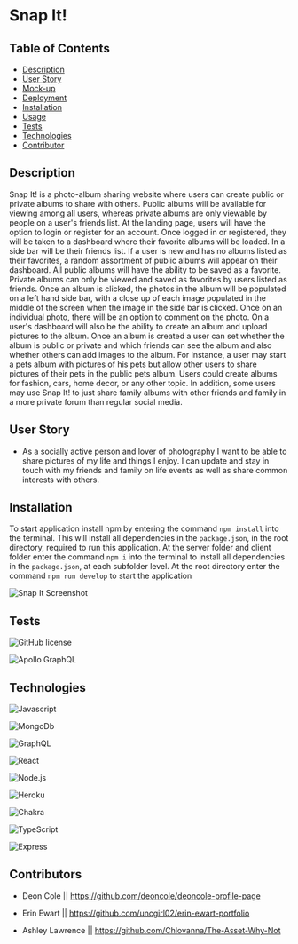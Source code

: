 # Snap It!

## Table of Contents
- [Description](#description)
- [User Story](#user-story)
- [Mock-up](#mock-up)
- [Deployment](#deployment)
- [Installation](#installation)
- [Usage](#usage)
- [Tests](#tests)
- [Technologies](#technologies)
- [Contributor](#contributors)

## Description
Snap It! is a photo-album sharing website where users can create public or private albums to share with others.  Public albums will be available for viewing among all users, whereas private albums are only viewable by people on a user's friends list.  At the landing page, users will have the option to login or register for an account.  Once logged in or registered, they will be taken to a dashboard where their favorite albums will be loaded.  In a side bar will be their friends list.  If a user is new and has no albums listed as their favorites, a random assortment of public albums will appear on their dashboard.  All public albums will have the ability to be saved as a favorite. Private albums can only be viewed and saved as favorites by users listed as friends. Once an album is clicked, the photos in the album will be populated on a left hand side bar, with a close up of each image populated in the middle of the screen when the image in the side bar is clicked.  Once on an individual photo, there will be an option to comment on the photo. On a user's dashboard will also be the ability to create an album and upload pictures to the album. Once an album is created a user can set whether the album is public or private and which friends can see the album and also whether others can add images to the album.  For instance, a user may start a pets album with pictures of his pets but allow other users to share pictures of their pets in the public pets album.  Users could create albums for fashion, cars, home decor, or any other topic.  In addition, some users may use Snap It! to just share family albums with other friends and family in a more private forum than regular social media.  
## User Story

- As a socially active person and lover of photography I want to be able to share pictures of my life and things I enjoy. I can update and stay in touch with my friends and family on life events as well as share common interests with others.

## Installation
To start application install npm by entering the command ```npm install```  into the terminal. This will install all dependencies in the ```package.json```, in the root directory, required to run this application. At the server folder and client folder enter the command ```npm i``` into the terminal to install all dependencies in the ```package.json```, at each subfolder level. At the root directory enter the command ```npm run develop``` to start the application

![Snap It Screenshot](./client/src/assets/images/screenshot.png)

## Tests
![GitHub license](https://img.shields.io/badge/test-100%25-success)

![Apollo GraphQL](https://img.shields.io/badge/-Apollo%20GraphQL-311C87?style=plastic&logo=apollo-graphql&logoColor=white)
## Technologies

![Javascript](https://img.shields.io/badge/-JavaScript-f7df1e?style=plastic&logo=javascript&logoColor=black)

![MongoDb](https://img.shields.io/badge/-MongoDB-47A248?style=plastic&logo=mongodb&logoColor=white)

![GraphQL](https://img.shields.io/badge/-GraphQL-E10098?style=plastic&logo=graphql&logoColor=white)

![React](https://img.shields.io/badge/-React-61DAFB?style=plastic&logo=react&logoColor=black)

![Node.js](https://img.shields.io/badge/-Node.js-339933?style=plastic&logo=node.js&logoColor=white)

![Heroku](https://img.shields.io/badge/-Heroku-430098?style=plastic&logo=heroku&logoColor=white)

![Chakra](https://img.shields.io/badge/-Chakra%20U1-319795?style=plastic&logo=chakra-ui&logoColor=white)

![TypeScript](https://img.shields.io/badge/-TypeScript-3178C6?style=plastic&logo=typescript&logoColor=white)

![Express](https://img.shields.io/badge/-Express-000000?style=plastic&logo=Express&logoColor=white)

## Contributors

- Deon Cole || https://github.com/deoncole/deoncole-profile-page

- Erin Ewart || https://github.com/uncgirl02/erin-ewart-portfolio

- Ashley Lawrence || https://github.com/Chlovanna/The-Asset-Why-Not
